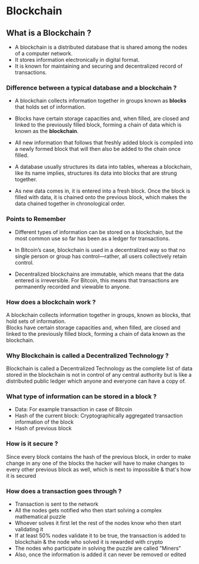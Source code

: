 # Blockchain

## What is a Blockchain ?
- A blockchain is a distributed database that is shared among the nodes of a computer network.
- It stores information electronically in digital format.
- It is known for maintaining and securing and decentralized record of transactions.

### Difference between a typical database and a blockchain ?
- A blockchain collects information together in groups known as **blocks** that holds set of information. 

- Blocks have certain storage capacities and, when filled, are closed and linked to the previously filled block, forming a chain of data which is known as the **blockchain**.

- All new information that follows that freshly added block is compiled into a newly formed block that will then also be added to the chain once filled. 

- A database usually structures its data into tables, whereas a blockchain, like its name implies, structures its data into blocks that are strung together. 

- As new data comes in, it is entered into a fresh block. Once the block is filled with data, it is chained onto the previous block, which makes the data chained together in chronological order.

### Points to Remember

- Different types of information can be stored on a blockchain, but the most common use so far has been as a ledger for transactions.

- In Bitcoin’s case, blockchain is used in a decentralized way so that no single person or group has control—rather, all users collectively retain control.

- Decentralized blockchains are immutable, which means that the data entered is irreversible. For Bitcoin, this means that transactions are permanently recorded and viewable to anyone.

### How does a blockchain work ?
A blockchain collects information together in groups, known as blocks, that hold sets of information. <br/>
Blocks have certain storage capacities and, when filled, are closed and linked to the previously filled block, forming a chain of data known as the blockchain.

### Why Blockchain is called a Decentralized Technology ?
Blockchain is called a Decentralized Technology as the complete list of data stored in the blockchain is not in control of any central authority but is like a distributed public ledger which anyone and everyone can have a copy of.

### What type of information can be stored in a block ?
- Data: For example transaction in case of Bitcoin
- Hash of the current block: Cryptographically aggregated transaction information of the block
- Hash of previous block

### How is it secure ?
Since every block contains the hash of the previous block, in order to make change in any one of the blocks the hacker will have to make changes to every other previous block as well, which is next to impossible & that's how it is secured

### How does a transaction goes through ?
- Transaction is sent to the network
- All the nodes gets notified who then start solving a complex mathematical puzzle
-  Whoever solves it first let the rest of the nodes know who then start validating it
- If at least 50% nodes validate it to be true, the transaction is added to blockchain & the node who solved it is rewarded with crypto
- The nodes who participate in solving the puzzle are called "Miners"
- Also, once the information is added it can never be removed or edited
